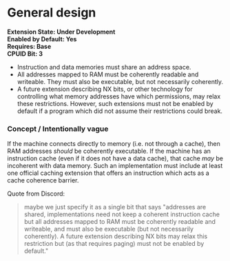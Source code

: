 # General design

**Extension State: Under Development**  
**Enabled by Default: Yes**  
**Requires: Base**  
**CPUID Bit: 3**

* Instruction and data memories must share an address space.
* All addresses mapped to RAM must be coherently readable and writeable. They must also be executable, but not necessarily coherently.
* A future extension describing NX bits, or other technology for controlling what memory addresses have which permissions, may relax these restrictions.
  However, such extensions must not be enabled by default if a program which did not assume their restrictions could break.

### Concept / Intentionally vague

If the machine connects directly to memory (i.e. not through a cache), then RAM addresses _should_ be coherently executable. If the
machine has an instruction cache (even if it does not have a data cache), that cache _may_ be incoherent with data memory. Such an
implementation must include at least one official caching extension that offers an instruction which acts as a cache coherence barrier.

Quote from Discord:
> maybe we just specify it as a single bit that says "addresses are shared, implementations need not keep a coherent instruction cache but all addresses mapped to RAM must be coherently readable and writeable, and must also be executable (but not necessarily coherently). A future extension describing NX bits may relax this restriction but (as that requires paging) must not be enabled by default."
